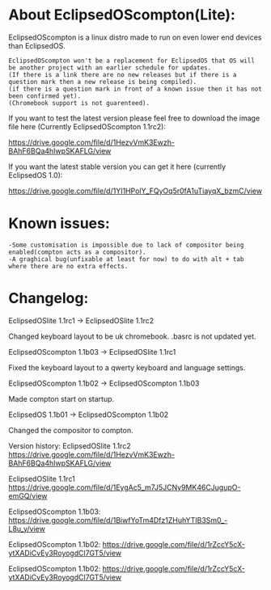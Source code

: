 # **About EclipsedOScompton(Lite):**


EclipsedOScompton is a linux distro made to run on even lower end devices than EclipsedOS.

    EclipsedOScompton won't be a replacement for EclipsedOS that OS will be another project with an earlier schedule for updates.
    (If there is a link there are no new releases but if there is a question mark then a new release is being compiled).
    (if there is a question mark in front of a known issue then it has not been confirmed yet).
    (Chromebook support is not guarenteed).

If you want to test the latest version please feel free to download the image file here (Currently EclipsedOScompton 1.1rc2):
    
https://drive.google.com/file/d/1HezvVmK3Ewzh-BAhF6BQa4hIwpSKAFLG/view

If you want the latest stable version you can get it here (currently EclipsedOS 1.0):

https://drive.google.com/file/d/1YI1HPolY_FQyOq5r0fA1uTiayqX_bzmC/view

# Known issues:

    -Some customisation is impossible due to lack of compositor being enabled(compton acts as a compositor).
    -A graghical bug(unfixable at least for now) to do with alt + tab where there are no extra effects.

# Changelog:

EclipsedOSlite 1.1rc1 -> EclipsedOSlite 1.1rc2

Changed keyboard layout to be uk chromebook.
.basrc is not updated yet.

EclipsedOScompton 1.1b03 -> EclipsedOSlite 1.1rc1

Fixed the keyboard layout to a qwerty keyboard and language settings.

EclipsedOScompton 1.1b02 -> EclipsedOScompton 1.1b03

Made compton start on startup.

EclipsedOS 1.1b01 -> EclipsedOScompton 1.1b02

Changed the compositor to compton.

Version history:
EclipsedOSlite 1.1rc2
https://drive.google.com/file/d/1HezvVmK3Ewzh-BAhF6BQa4hIwpSKAFLG/view

EclipsedOSlite 1.1rc1
https://drive.google.com/file/d/1EygAc5_m7J5JCNy9MK46CJugupO-emGQ/view

EclipsedOScompton 1.1b03:
https://drive.google.com/file/d/1BiwfYoTm4Dfz1ZHuhYTIB3Sm0_-L8u_y/view

EclipsedOScompton 1.1b02:
https://drive.google.com/file/d/1rZccY5cX-ytXADiCvEy3RoyogdCl7GT5/view

EclipsedOScompton 1.1b02:
https://drive.google.com/file/d/1rZccY5cX-ytXADiCvEy3RoyogdCl7GT5/view
